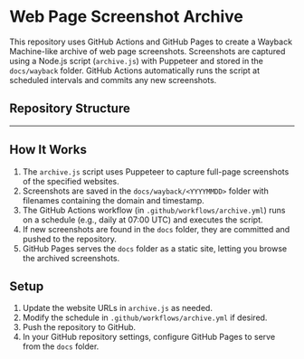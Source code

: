# Web Page Screenshot Archive

This repository uses GitHub Actions and GitHub Pages to create a Wayback Machine-like archive of web page screenshots. Screenshots are captured using a Node.js script (`archive.js`) with Puppeteer and stored in the `docs/wayback` folder. GitHub Actions automatically runs the script at scheduled intervals and commits any new screenshots.

## Repository Structure


---------------------


## How It Works

1. The `archive.js` script uses Puppeteer to capture full-page screenshots of the specified websites.
2. Screenshots are saved in the `docs/wayback/<YYYYMMDD>` folder with filenames containing the domain and timestamp.
3. The GitHub Actions workflow (in `.github/workflows/archive.yml`) runs on a schedule (e.g., daily at 07:00 UTC) and executes the script.
4. If new screenshots are found in the `docs` folder, they are committed and pushed to the repository.
5. GitHub Pages serves the `docs` folder as a static site, letting you browse the archived screenshots.

## Setup

1. Update the website URLs in `archive.js` as needed.
2. Modify the schedule in `.github/workflows/archive.yml` if desired.
3. Push the repository to GitHub.
4. In your GitHub repository settings, configure GitHub Pages to serve from the `docs` folder.


